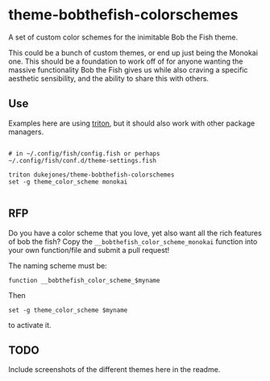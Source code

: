 # theme-bobthefish-colorschemes
A set of custom color schemes for the inimitable Bob the Fish theme.

This could be a bunch of custom themes, or end up just being the Monokai one.  This should be a foundation to work off of for anyone wanting the massive functionality Bob the Fish gives us while also craving a specific aesthetic sensibility, and the ability to share this with others.

Use
---

Examples here are using [triton](https://github.com/dukejones/triton), but it should also work with other package managers.

```fish

# in ~/.config/fish/config.fish or perhaps ~/.config/fish/conf.d/theme-settings.fish

triton dukejones/theme-bobthefish-colorschemes
set -g theme_color_scheme monokai 


```

RFP
---
Do you have a color scheme that you love, yet also want all the rich features of bob the fish? Copy the `__bobthefish_color_scheme_monokai` function into your own function/file and submit a pull request!

The naming scheme must be:

`function __bobthefish_color_scheme_$myname`

Then

`set -g theme_color_scheme $myname`

to activate it.

TODO
----

Include screenshots of the different themes here in the readme.
